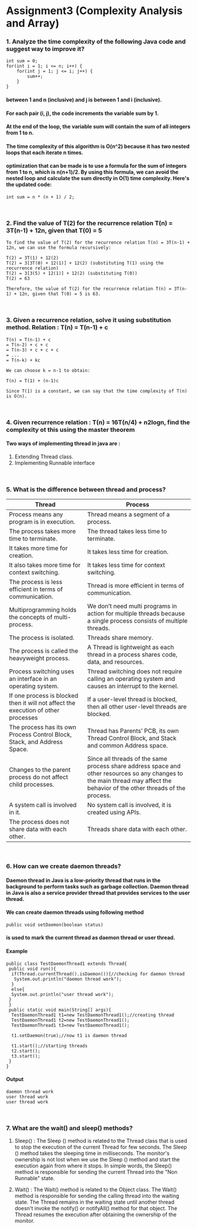 # Assignment3 (Complexity Analysis and Array)

### **1. Analyze the time complexity of the following Java code and suggest way to improve it?**

```
int sum = 0;
for(int i = 1; i <= n; i++) {
    for(int j = 1; j <= i; j++) {
        sum++;
    }
}
```

#### between 1 and n (inclusive) and j is between 1 and i (inclusive).

#### For each pair (i, j), the code increments the variable sum by 1.

#### At the end of the loop, the variable sum will contain the sum of all integers from 1 to n.

#### The time complexity of this algorithm is O(n^2) because it has two nested loops that each iterate n times.

#### optimization that can be made is to use a formula for the sum of integers from 1 to n, which is n(n+1)/2. By using this formula, we can avoid the nested loop and calculate the sum directly in O(1) time complexity. Here's the updated code:

```
int sum = n * (n + 1) / 2;
```

<br/>

### **2. Find the value of T(2) for the recurrence relation T(n) = 3T(n-1) + 12n, given that T(0) = 5**

```
To find the value of T(2) for the recurrence relation T(n) = 3T(n-1) + 12n, we can use the formula recursively:

T(2) = 3T(1) + 12(2)
T(2) = 3[3T(0) + 12(1)] + 12(2) (substituting T(1) using the recurrence relation)
T(2) = 3[3(5) + 12(1)] + 12(2) (substituting T(0))
T(2) = 63

Therefore, the value of T(2) for the recurrence relation T(n) = 3T(n-1) + 12n, given that T(0) = 5 is 63.
```

<br/>

### **3. Given a recurrence relation, solve it using substitution method. Relation : T(n) = T(n-1) + c**

```
T(n) = T(n-1) + c
= T(n-2) + c + c
= T(n-3) + c + c + c
= ...
= T(n-k) + kc

We can choose k = n-1 to obtain:

T(n) = T(1) + (n-1)c

Since T(1) is a constant, we can say that the time complexity of T(n) is O(n).
```

<br/>

### **4. Given recurrence relation : T(n) = 16T(n/4) + n2logn, find the complexity ot this using the master theorem**

#### Two ways of implementing thread in java are :

1. Extending Thread class.
2. Implementing Runnable interface

<br/>

### **5. What is the difference between thread and process?**

| Thread                                                                             | Process                                                                                                                                                                      |
| ---------------------------------------------------------------------------------- | ---------------------------------------------------------------------------------------------------------------------------------------------------------------------------- |
| Process means any program is in execution.                                         | Thread means a segment of a process.                                                                                                                                         |
| The process takes more time to terminate.                                          | The thread takes less time to terminate.                                                                                                                                     |
| It takes more time for creation.                                                   | It takes less time for creation.                                                                                                                                             |
| It also takes more time for context switching.                                     | It takes less time for context switching.                                                                                                                                    |
| The process is less efficient in terms of communication.                           | Thread is more efficient in terms of communication.                                                                                                                          |
| Multiprogramming holds the concepts of multi-process.                              | We don’t need multi programs in action for multiple threads because a single process consists of multiple threads.                                                           |
| The process is isolated.                                                           | Threads share memory.                                                                                                                                                        |
| The process is called the heavyweight process.                                     | A Thread is lightweight as each thread in a process shares code, data, and resources.                                                                                        |
| Process switching uses an interface in an operating system.                        | Thread switching does not require calling an operating system and causes an interrupt to the kernel.                                                                         |
| If one process is blocked then it will not affect the execution of other processes | If a user-level thread is blocked, then all other user-level threads are blocked.                                                                                            |
| The process has its own Process Control Block, Stack, and Address Space.           | Thread has Parents’ PCB, its own Thread Control Block, and Stack and common Address space.                                                                                   |
| Changes to the parent process do not affect child processes.                       | Since all threads of the same process share address space and other resources so any changes to the main thread may affect the behavior of the other threads of the process. |
| A system call is involved in it.                                                   | No system call is involved, it is created using APIs.                                                                                                                        |
| The process does not share data with each other.                                   | Threads share data with each other.                                                                                                                                          |

<br/>

### **6. How can we create daemon threads?**

#### Daemon thread in Java is a low-priority thread that runs in the background to perform tasks such as garbage collection. Daemon thread in Java is also a service provider thread that provides services to the user thread.

#### We can create daemon threads using following method

```
public void setDaemon(boolean status)
```

#### is used to mark the current thread as daemon thread or user thread.

#### Example

```
public class TestDaemonThread1 extends Thread{
 public void run(){
  if(Thread.currentThread().isDaemon()){//checking for daemon thread
   System.out.println("daemon thread work");
  }
  else{
  System.out.println("user thread work");
 }
 }
 public static void main(String[] args){
  TestDaemonThread1 t1=new TestDaemonThread1();//creating thread
  TestDaemonThread1 t2=new TestDaemonThread1();
  TestDaemonThread1 t3=new TestDaemonThread1();

  t1.setDaemon(true);//now t1 is daemon thread

  t1.start();//starting threads
  t2.start();
  t3.start();
 }
}
```

#### Output

```
daemon thread work
user thread work
user thread work
```

<br/>

### **7. What are the wait() and sleep() methods?**

1. Sleep() :
   The Sleep () method is related to the Thread class that is used to stop the execution of the current Thread for few seconds. The Sleep () method takes the sleeping time in milliseconds. The monitor's ownership is not lost when we use the Sleep () method and start the execution again from where it stops. In simple words, the Sleep() method is responsible for sending the current Thread into the "Non Runnable" state.

2. Wait() : The Wait() method is related to the Object class. The Wait() method is responsible for sending the calling thread into the waiting state. The Thread remains in the waiting state until another thread doesn't invoke the notify() or notifyAll() method for that object. The Thread resumes the execution after obtaining the ownership of the monitor.

